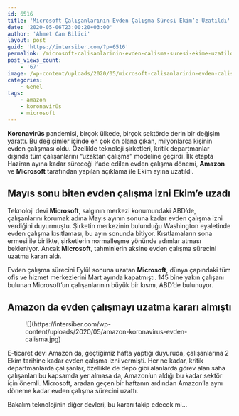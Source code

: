 ```yaml
---
id: 6516
title: 'Microsoft Çalışanlarının Evden Çalışma Süresi Ekim’e Uzatıldı'
date: '2020-05-06T23:00:20+03:00'
author: 'Ahmet Can Bilici'
layout: post
guid: 'https://intersiber.com/?p=6516'
permalink: /microsoft-calisanlarinin-evden-calisma-suresi-ekime-uzatildi/
post_views_count:
    - '67'
image: /wp-content/uploads/2020/05/microsoft-calisanlarinin-evden-calisma-suresi-ekim-e-uzatildi.jpg
categories:
    - Genel
tags:
    - amazon
    - koronavirüs
    - microsoft
---
```


**Koronavirüs** pandemisi, birçok ülkede, birçok sektörde derin bir değişim yarattı. Bu değişimler içinde en çok ön plana çıkan, milyonlarca kişinin evden çalışması oldu. Özellikle teknoloji şirketleri, kritik departmanlar dışında tüm çalışanlarını “uzaktan çalışma” modeline geçirdi. İlk etapta Haziran ayına kadar süreceği ifade edilen evden çalışma dönemi, **Amazon** ve **Microsoft** tarafından yapılan açıklama ile Ekim ayına uzatıldı.

## Mayıs sonu biten evden çalışma izni Ekim’e uzadı

Teknoloji devi **Microsoft**, salgının merkezi konumundaki ABD’de, çalışanlarını korumak adına Mayıs ayının sonuna kadar evden çalışma izni verdiğini duyurmuştu. Şirketin merkezinin bulunduğu Washington eyaletinde evden çalışma kısıtlaması, bu ayın sonunda bitiyor. Kısıtlamaların sona ermesi ile birlikte, şirketlerin normalleşme yönünde adımlar atması bekleniyor. Ancak **Microsoft**, tahminlerin aksine evden çalışma sürecini uzatma kararı aldı.

Evden çalışma sürecini Eylül sonuna uzatan **Microsoft**, dünya çapındaki tüm ofis ve hizmet merkezlerini Mart ayında kapatmıştı. 145 bine yakın çalışanı bulunan Microsoft’un çalışanlarının büyük bir kısmı, ABD’de bulunuyor.

## Amazon da evden çalışmayı uzatma kararı almıştı

<figure class="wp-block-image size-large">![](https://intersiber.com/wp-content/uploads/2020/05/amazon-koronavirus-evden-calisma.jpg)</figure>E-ticaret devi Amazon da, geçtiğimiz hafta yaptığı duyuruda, çalışanlarına 2 Ekim tarihine kadar evden çalışma izni vermişti. Her ne kadar, kritik departmanlarda çalışanlar, özellikle de depo gibi alanlarda görev alan saha çalışanları bu kapsamda yer almasa da, Amazon’un aldığı bu kadar sektör için önemli. Microsoft, aradan geçen bir haftanın ardından Amazon’la aynı döneme kadar evden çalışma sürecini uzattı.

Bakalım teknolojinin diğer devleri, bu kararı takip edecek mi…